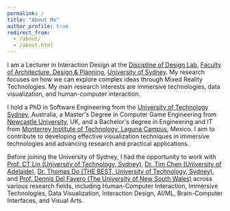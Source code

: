 ```yaml
---
permalink: /
title: "About Me"
author_profile: true
redirect_from: 
  - /about/
  - /about.html
---
```


I am a Lecturer in Interaction Design at the [Discipline of Design Lab](https://design.sydney.edu.au/), [Faculty of Architecture, Design & Planning](https://www.sydney.edu.au/architecture/), [University of Sydney](https://www.sydney.edu.au/). My research focuses on how we can explore complex ideas through Mixed Reality Technologies. My main research interests are immersive technologies, data visualization, and human-computer interaction. 

I hold a PhD in Software Engineering from the [University of Technology Sydney](https://www.uts.edu.au/), Australia, a Master's Degree in Computer Game Engineering from [Newcastle University](https://www.ncl.ac.uk/), UK, and a Bachelor's degree in Engineering and IT from [Monterrey Institute of Technology, Laguna Campus](https://tec.mx/en/laguna-campus), Mexico. I aim to contribute to developing effective visualization techniques in immersive technologies and advancing research and practical applications.

Before joining the University of Sydney, I had the opportunity to work with [Prof. CT Lin (University of Technology, Sydney)](https://profiles.uts.edu.au/Chin-Teng.Lin), [Dr. Tim Chen (University of Adelaide)](https://ht-timchen.github.io/), [Dr. Thomas Do (THE BEST, University of Technology, Sydney)](https://profiles.uts.edu.au/Thomas.Do), and [Prof. Dennis Del Favero (The University of New South Wales)](https://www.unsw.edu.au/staff/dennis-del-favero) across various research fields, including Human-Computer Interaction, Immersive Technologies, Data Visualization, Interaction Design, AI/ML, Brain-Computer Interfaces, and Visual Arts.
